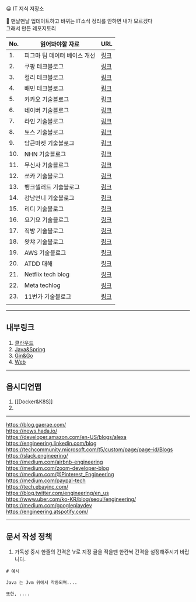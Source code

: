 
😀 IT 지식 저장소  

🎁 맨날맨날 업데이트하고 바뀌는 IT소식 정리를 안하면 내가 모르겠다  
그래서 만든 레포지토리  

| No. | 읽어봐야할 자료              | URL                                                                        |
| --- | ---------------------------- | -------------------------------------------------------------------------- |
| 1.  | 피그마 팀 데이터 베이스 개선 | [링크](https://www.figma.com/blog/how-figma-scaled-to-multiple-databases/) |
| 2.  | 쿠팡 테크블로그              | [링크](https://medium.com/coupang-engineering/kr/home)                     |
| 3.  | 컬리 테크블로그              | [링크](https://helloworld.kurly.com/)                                      |
| 4.  | 배민 테크블로그              | [링크](https://techblog.woowahan.com/)                                     |
| 5.  | 카카오 기술블로그            | [링크](https://tech.kakao.com/blog/)                                       |
| 6.  | 네이버 기술블로그            | [링크](https://d2.naver.com/)                                              |
| 7.  | 라인 기술블로그              | [링크](https://engineering.linecorp.com/ko/blog)                           |
| 8.  | 토스 기술블로그              | [링크](https://toss.tech/)                                                 |
| 9.  | 당근마켓 기술블로그          | [링크](https://medium.com/daangn)                                          |
| 10. | NHN 기술블로그               | [링크](https://meetup.nhncloud.com/)                                       |
| 11. | 무신사 기술블로그            | [링크](https://medium.com/musinsa-tech)                                    |
| 12. | 쏘카 기술블로그              | [링크](https://tech.socarcorp.kr/)                                         |
| 13. | 뱅크셀러드 기술블로그        | [링크](https://blog.banksalad.com/)                                        |
| 14. | 강남언니 기술블로그          | [링크](https://blog.gangnamunni.com/blog/tech/)                            |
| 15. | 리디 기술블로그              | [링크](https://ridicorp.com/story-category/tech-blog/)                     |
| 16. | 요기요 기술블로그            | [링크](https://techblog.yogiyo.co.kr/)                                     |
| 17. | 직방 기술블로그              | [링크](https://medium.com/zigbang)                                         |
| 18. | 왓챠 기술블로그              | [링크](https://medium.com/watcha)                                          |
| 19. | AWS 기술블로그               | [링크](https://aws.amazon.com/ko/blogs/tech/)                              |
| 20. | ATDD 대해                    | [링크](https://data-make.tistory.com/724)                                  |
| 21. | Netflix tech blog            | [링크](https://netflixtechblog.com/?gi=b4a5606ea941)                       |
| 22. | Meta techlog                 | [링크](https://engineering.fb.com/)                                        |
| 23. | 11번가 기술블로그            | [링크](https://11st-tech.github.io/)                                       |
|     |                              |                                                                            |

---
## 내부링크

1. [클라우드](./Cloud/Docker&K8S.md)   
2. [Java&Spring](./Develop/Spring/Spring&Java.md)  
3. [Gin&Go](./Develop/Gin/Gin&Go.md)  
4. [Web](./Develop/Web/Web.md)  

--- 
## 옵시디언맵

1. [[Docker&K8S]]
2. 
---
https://blog.gaerae.com/  
https://news.hada.io/  
https://developer.amazon.com/en-US/blogs/alexa  
https://engineering.linkedin.com/blog  
https://techcommunity.microsoft.com/t5/custom/page/page-id/Blogs  
https://slack.engineering/  
https://medium.com/airbnb-engineering  
https://medium.com/zoom-developer-blog  
https://medium.com/@Pinterest_Engineering  
https://medium.com/paypal-tech  
https://tech.ebayinc.com/  
https://blog.twitter.com/engineering/en_us  
https://www.uber.com/ko-KR/blog/seoul/engineering/  
https://medium.com/googleplaydev  
https://engineering.atspotify.com/  

---
## 문서 작성 정책

1. 가독성 중시 한줄의 간격은 \r로 지정 글을 적을땐 한칸씩 간격을 설정해주시기 바랍니다.
```
# 예시

Java 는 Jvm 위에서 작동되며....

또한, ....


```